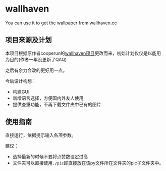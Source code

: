 # wallhaven

You can use it to get the wallpaper from wallhaven.cc

## 项目来源及计划

本项目根据原作者cooperun的[wallhaven项目](https://github.com/Cooperun/webspider/tree/master/wallpaperheaven)更改而来，初始计划仅仅是以能用为目的(作者一年没更新了QAQ)

之后有余力会改的更好用一点。

今后设计构想：

- 构建GUI
- 新增语言选择，方便国内外友人使用
- 提供查重功能，不再下载文件夹中已有的图片

## 使用指南

直接运行，依据提示输入各项参数。

建议：

- 选择最新的时候不要将点赞数设定过高
- 文件夹可以直接使用`./pic`即直接放在该py文件所在文件夹的pic子文件夹中。
